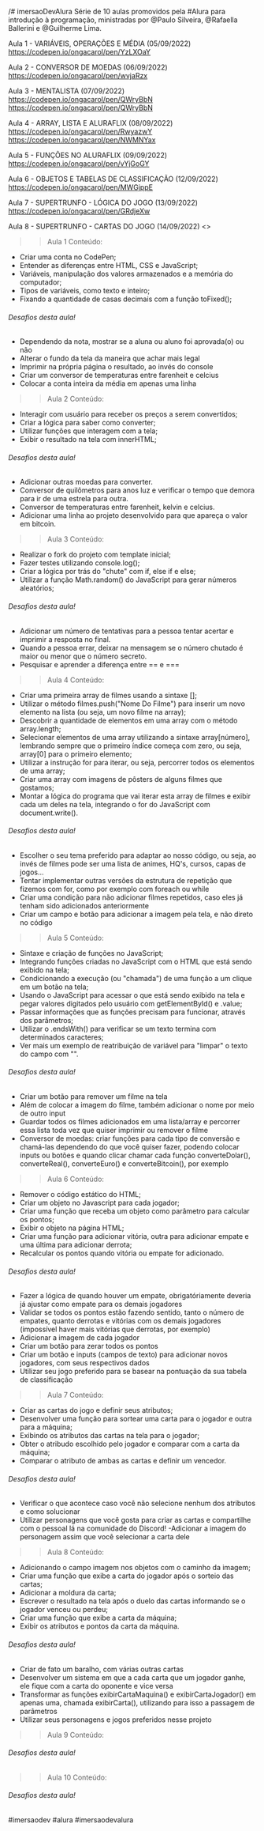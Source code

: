 /# imersaoDevAlura
Série de 10 aulas promovidos pela #Alura para introdução à programação, ministradas por @Paulo Silveira, @Rafaella Ballerini e @Guilherme Lima. 

Aula 1 - VARIÁVEIS, OPERAÇÕES E MÉDIA (05/09/2022)
<https://codepen.io/ongacarol/pen/YzLXOaY>

Aula 2 - CONVERSOR DE MOEDAS (06/09/2022)
<https://codepen.io/ongacarol/pen/wvjaRzx>

Aula 3 - MENTALISTA (07/09/2022)
<https://codepen.io/ongacarol/pen/QWryBbN>
<https://codepen.io/ongacarol/pen/QWryBbN>

Aula 4 - ARRAY, LISTA E ALURAFLIX (08/09/2022)
<https://codepen.io/ongacarol/pen/RwyazwY>
<https://codepen.io/ongacarol/pen/NWMNYax>

Aula 5 - FUNÇÕES NO ALURAFLIX (09/09/2022)
<https://codepen.io/ongacarol/pen/vYjGoGY>

Aula 6 - OBJETOS E TABELAS DE CLASSIFICAÇÃO (12/09/2022)
<https://codepen.io/ongacarol/pen/MWGjppE>

Aula 7 - SUPERTRUNFO - LÓGICA DO JOGO (13/09/2022)
<https://codepen.io/ongacarol/pen/GRdjeXw>

Aula 8 - SUPERTRUNFO - CARTAS DO JOGO (14/09/2022)
<>

>> Aula 1
Conteúdo:
- Criar uma conta no CodePen;
- Entender as diferenças entre HTML, CSS e JavaScript;
- Variáveis, manipulação dos valores armazenados e a memória do computador;
- Tipos de variáveis, como texto e inteiro;
- Fixando a quantidade de casas decimais com a função toFixed();
###### Desafios desta aula! 
- Dependendo da nota, mostrar se a aluna ou aluno foi aprovada(o) ou não
- Alterar o fundo da tela da maneira que achar mais legal
- Imprimir na própria página o resultado, ao invés do console
- Criar um conversor de temperaturas entre farenheit e celcius
- Colocar a conta inteira da média em apenas uma linha

>> Aula 2
Conteúdo:
- Interagir com usuário para receber os preços a serem convertidos;
- Criar a lógica para saber como converter;
- Utilizar funções que interagem com a tela;
- Exibir o resultado na tela com innerHTML;
###### Desafios desta aula! 
- Adicionar outras moedas para converter.
- Conversor de quilômetros para anos luz e verificar o tempo que demora para ir de uma estrela para outra.
- Conversor de temperaturas entre farenheit, kelvin e celcius.
- Adicionar uma linha ao projeto desenvolvido para que apareça o valor em bitcoin.

>> Aula 3
Conteúdo:
- Realizar o fork do projeto com template inicial;
- Fazer testes utilizando console.log();
- Criar a lógica por trás do "chute" com if, else if e else;
- Utilizar a função Math.random() do JavaScript para gerar números aleatórios;
###### Desafios desta aula! 
- Adicionar um número de tentativas para a pessoa tentar acertar e imprimir a resposta no final.
- Quando a pessoa errar, deixar na mensagem se o número chutado é maior ou menor que o número secreto.
- Pesquisar e aprender a diferença entre == e ===

>> Aula 4
Conteúdo:
- Criar uma primeira array de filmes usando a sintaxe [];
- Utilizar o método filmes.push("Nome Do Filme") para inserir um novo elemento na lista (ou seja, um novo filme na array);
- Descobrir a quantidade de elementos em uma array com o método array.length;
- Selecionar elementos de uma array utilizando a sintaxe array[número], lembrando sempre que o primeiro índice começa com zero, ou seja, array[0] para o primeiro elemento;
- Utilizar a instrução for para iterar, ou seja, percorrer todos os elementos de uma array;
- Criar uma array com imagens de pôsters de alguns filmes que gostamos;
- Montar a lógica do programa que vai iterar esta array de filmes e exibir cada um deles na tela, integrando o for do JavaScript com document.write().
###### Desafios desta aula!
- Escolher o seu tema preferido para adaptar ao nosso código, ou seja, ao invés de filmes pode ser uma lista de animes, HQ's, cursos, capas de jogos...
- Tentar implementar outras versões da estrutura de repetição que fizemos com for, como por exemplo com foreach ou while
- Criar uma condição para não adicionar filmes repetidos, caso eles já tenham sido adicionados anteriormente
- Criar um campo e botão para adicionar a imagem pela tela, e não direto no código

>> Aula 5
Conteúdo:
- Sintaxe e criação de funções no JavaScript;
- Integrando funções criadas no JavaScript com o HTML que está sendo exibido na tela;
- Condicionando a execução (ou "chamada") de uma função a um clique em um botão na tela;
- Usando o JavaScript para acessar o que está sendo exibido na tela e pegar valores digitados pelo usuário com getElementById() e .value;
- Passar informações que as funções precisam para funcionar, através dos parâmetros;
- Utilizar o .endsWith() para verificar se um texto termina com determinados caracteres;
- Ver mais um exemplo de reatribuição de variável para "limpar" o texto do campo com "".
###### Desafios desta aula! 
- Criar um botão para remover um filme na tela
- Além de colocar a imagem do filme, também adicionar o nome por meio de outro input
- Guardar todos os filmes adicionados em uma lista/array e percorrer essa lista toda vez que quiser imprimir ou remover o filme
- Conversor de moedas: criar funções para cada tipo de conversão e chamá-las dependendo do que você quiser fazer, podendo colocar inputs ou botões e quando clicar chamar cada função converteDolar(), converteReal(), converteEuro() e converteBitcoin(), por exemplo

>> Aula 6
Conteúdo:
- Remover o código estático do HTML;
- Criar um objeto no Javascript para cada jogador;
- Criar uma função que receba um objeto como parâmetro para calcular os pontos;
- Exibir o objeto na página HTML;
- Criar uma função para adicionar vitória, outra para adicionar empate e uma última para adicionar derrota;
- Recalcular os pontos quando vitória ou empate for adicionado.
###### Desafios desta aula! 
- Fazer a lógica de quando houver um empate, obrigatóriamente deveria já ajustar como empate para os demais jogadores
- Validar se todos os pontos estão fazendo sentido, tanto o número de empates, quanto derrotas e vitórias com os demais jogadores (impossível haver mais vitórias que derrotas, por exemplo)
- Adicionar a imagem de cada jogador
- Criar um botão para zerar todos os pontos
- Criar um botão e inputs (campos de texto) para adicionar novos jogadores, com seus respectivos dados
- Utilizar seu jogo preferido para se basear na pontuação da sua tabela de classificação

>> Aula 7
Conteúdo:
- Criar as cartas do jogo e definir seus atributos;
- Desenvolver uma função para sortear uma carta para o jogador e outra para a máquina;
- Exibindo os atributos das cartas na tela para o jogador;
- Obter o atribudo escolhido pelo jogador e comparar com a carta da máquina;
- Comparar o atributo de ambas as cartas e definir um vencedor.
###### Desafios desta aula! 
- Verificar o que acontece caso você não selecione nenhum dos atributos e como solucionar
- Utilizar personagens que você gosta para criar as cartas e compartilhe com o pessoal lá na comunidade do Discord!
-Adicionar a imagem do personagem assim que você selecionar a carta dele

>> Aula 8
Conteúdo:
- Adicionando o campo imagem nos objetos com o caminho da imagem;
- Criar uma função que exibe a carta do jogador após o sorteio das cartas;
- Adicionar a moldura da carta;
- Escrever o resultado na tela após o duelo das cartas informando se o jogador venceu ou perdeu;
- Criar uma função que exibe a carta da máquina;
- Exibir os atributos e pontos da carta da máquina.
###### Desafios desta aula! 
- Criar de fato um baralho, com várias outras cartas
- Desenvolver um sistema em que a cada carta que um jogador ganhe, ele fique com a carta do oponente e vice versa
- Transformar as funções exibirCartaMaquina() e exibirCartaJogador() em apenas uma, chamada exibirCarta(), utilizando para isso a passagem de parâmetros
- Utilizar seus personagens e jogos preferidos nesse projeto

>> Aula 9
Conteúdo:

###### Desafios desta aula! 


>> Aula 10
Conteúdo:

###### Desafios desta aula! 



#imersaodev #alura #imersaodevalura 